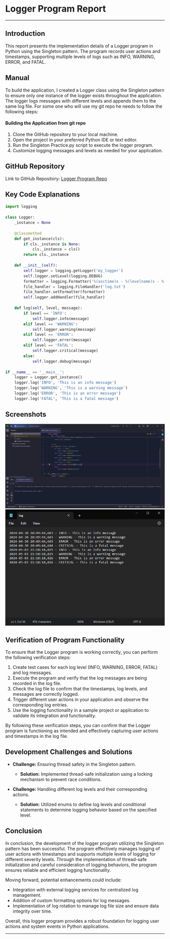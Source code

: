 # Logger Program Report
---
## Introduction
This report presents the implementation details of a Logger program in Python using the Singleton pattern. The program records user actions and timestamps, supporting multiple levels of logs such as INFO, WARNING, ERROR, and FATAL.

## Manual
To build the application, I created a Logger class using the Singleton pattern to ensure only one instance of the logger exists throughout the application. The logger logs messages with different levels and appends them to the same log file. For some one who will use my git repo he needs to follow the following steps:
#### Building the Application from git repo
1. Clone the GitHub repository to your local machine.
2. Open the project in your preferred Python IDE or text editor.
3. Run the Singleton Practice.py script to execute the logger program.
4. Customize logging messages and levels as needed for your application.

## GitHub Repository
Link to GitHub Repository: [Logger Program Repo](https://github.com/Roche14328/Logger-Program)

## Key Code Explanations
```python
import logging

class Logger:
    _instance = None

    @classmethod
    def get_instance(cls):
        if cls._instance is None:
            cls._instance = cls()
        return cls._instance

    def __init__(self):
        self.logger = logging.getLogger('my_logger')
        self.logger.setLevel(logging.DEBUG)
        formatter = logging.Formatter('%(asctime)s - %(levelname)s - %(message)s')
        file_handler = logging.FileHandler('log.txt')
        file_handler.setFormatter(formatter)
        self.logger.addHandler(file_handler)

    def log(self, level, message):
        if level == 'INFO':
            self.logger.info(message)
        elif level == 'WARNING':
            self.logger.warning(message)
        elif level == 'ERROR':
            self.logger.error(message)
        elif level == 'FATAL':
            self.logger.critical(message)
        else:
            self.logger.debug(message)

if __name__ == '__main__':
    logger = Logger.get_instance()
    logger.log('INFO', 'This is an info message')
    logger.log('WARNING', 'This is a warning message')
    logger.log('ERROR', 'This is an error message')
    logger.log('FATAL', 'This is a fatal message')
```



## Screenshots
![Logger Screenshot](1.png)
![Logger Screenshot](2.png)
## Verification of Program Functionality
To ensure that the Logger program is working correctly, you can perform the following verification steps:
1. Create test cases for each log level (INFO, WARNING, ERROR, FATAL) and log messages.
2. Execute the program and verify that the log messages are being recorded in the log file.
3. Check the log file to confirm that the timestamps, log levels, and messages are correctly logged.
4. Trigger different user actions in your application and observe the corresponding log entries.
5. Use the logging functionality in a sample project or application to validate its integration and functionality.

By following these verification steps, you can confirm that the Logger program is functioning as intended and effectively capturing user actions and timestamps in the log file.

## Development Challenges and Solutions
- **Challenge:** Ensuring thread safety in the Singleton pattern.
  - **Solution:** Implemented thread-safe initialization using a locking mechanism to prevent race conditions.

- **Challenge:** Handling different log levels and their corresponding actions.
  - **Solution:** Utilized enums to define log levels and conditional statements to determine logging behavior based on the specified level.

## Conclusion
In conclusion, the development of the logger program utilizing the Singleton pattern has been successful. The program effectively manages logging of user actions with timestamps and supports multiple levels of logging for different severity levels. Through the implementation of thread-safe initialization and careful consideration of logging behaviors, the program ensures reliable and efficient logging functionality.

Moving forward, potential enhancements could include:
- Integration with external logging services for centralized log management.
- Addition of custom formatting options for log messages.
- Implementation of log rotation to manage log file size and ensure data integrity over time.

Overall, this logger program provides a robust foundation for logging user actions and system events in Python applications.

---
